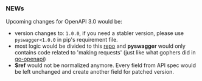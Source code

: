 ### NEWs

Upcoming changes for OpenAPI 3.0 would be:

 - version changes to: `1.0.0`, if you need a stabler version, please use `pyswagger<1.0.0` in pip's requirement file.
 - most logic would be divided to this [repo](https://github.com/mission-liao/pyopenapi) and **pyswagger** would only contains code related to 'making requests' (just like what gophers did in [go-openapi](https://github.com/go-openapi))
 - **$ref** would not be normalized anymore. Every field from API spec would be left unchanged and create another field for patched version.
